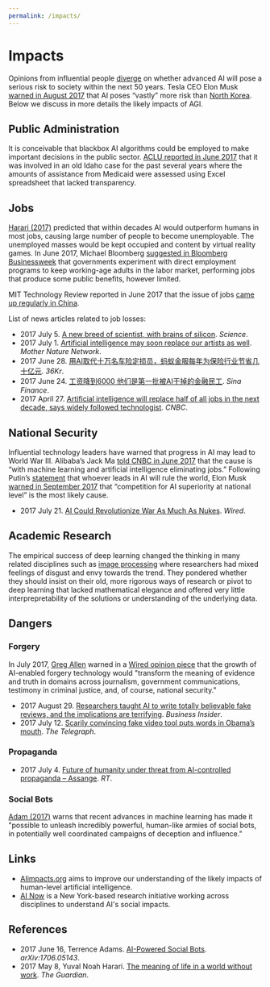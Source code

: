 ```yaml
---
permalink: /impacts/
---
```

# Impacts

Opinions from influential people [diverge](http://www.agreelist.org/s/advanced-artificial-intelligenc-4mtqyes0jrqy) on whether advanced AI will pose a serious risk to society within the next 50 years. Tesla CEO Elon Musk [warned in August 2017](https://twitter.com/elonmusk/status/896166762361704450) that AI poses “vastly” more risk than [North Korea](http://realai.org/about/risks/#north-korea). Below we discuss in more details the likely impacts of AGI.

## Public Administration

It is conceivable that blackbox AI algorithms could be employed to make important decisions in the public sector. [ACLU reported in June 2017](https://www.aclu.org/blog/free-future/pitfalls-artificial-intelligence-decisionmaking-highlighted-idaho-aclu-case) that it was involved in an old Idaho case for the past several years where the amounts of assistance from Medicaid were assessed using Excel spreadsheet that lacked transparency.

## Jobs

[Harari (2017)](https://www.theguardian.com/technology/2017/may/08/virtual-reality-religion-robots-sapiens-book) predicted that within decades AI would outperform humans in most jobs, causing large number of people to become unemployable. The unemployed masses would be kept occupied and content by virtual reality games. In June 2017, Michael Bloomberg [suggested in Bloomberg Businessweek](https://www.bloomberg.com/news/articles/2017-06-22/what-we-need-and-don-t-need-from-government-in-the-robot-age) that governments experiment with direct employment programs to keep working-age adults in the labor market, performing jobs that produce some public benefits, however limited. 

MIT Technology Review reported in June 2017 that the issue of jobs [came up regularly in China](https://www.technologyreview.com/s/608183/chinas-tech-moguls-warn-of-ais-troubling-trajectory/).

List of news articles related to job losses:

* 2017 July 5. [A new breed of scientist, with brains of silicon](http://www.sciencemag.org/news/2017/07/new-breed-scientist-brains-silicon). *Science*.
* 2017 July 1. [Artificial intelligence may soon replace our artists as well](https://www.mnn.com/lifestyle/arts-culture/stories/artificial-intelligence-may-soon-replace-our-artists-well). *Mother Nature Network*. 
* 2017 June 28. [用AI取代十万名车险定损员，蚂蚁金服每年为保险行业节省几十亿元](https://36kr.com/p/5081423.html). *36Kr*. 
* 2017 June 24. [工资降到6000 他们是第一批被AI干掉的金融民工](http://finance.sina.com.cn/money/bank/2017-06-24/doc-ifyhmtek7730948.shtml). *Sina Finance*.  
* 2017 April 27. [Artificial intelligence will replace half of all jobs in the next decade, says widely followed technologist](http://www.cnbc.com/2017/04/27/kai-fu-lee-robots-will-replace-half-of-all-jobs.html). *CNBC*. 

## National Security

Influential technology leaders have warned that progress in AI may lead to World War III. Alibaba’s Jack Ma [told CNBC in June 2017](https://www.cnbc.com/2017/06/21/alibabas-jack-ma-says-people-will-work-four-hours-a-day-in-30-years.html) that the cause is “with machine learning and artificial intelligence eliminating jobs.” Following Putin’s [statement](https://www.theverge.com/2017/9/4/16251226/russia-ai-putin-rule-the-world) that whoever leads in AI will rule the world, Elon Musk [warned in September 2017](https://www.theguardian.com/technology/2017/sep/04/elon-musk-ai-third-world-war-vladimir-putin) that “competition for AI superiority at national level” is the most likely cause.

* 2017 July 21. [AI Could Revolutionize War As Much As Nukes](https://www.wired.com/story/ai-could-revolutionize-war-as-much-as-nukes/). *Wired*.

## Academic Research

The empirical success of deep learning changed the thinking in many related disciplines such as [image processing](https://sinews.siam.org/Details-Page/deep-deep-trouble) where researchers had mixed feelings of disgust and envy towards the trend. They pondered whether they should insist on their old, more rigorous ways of research or pivot to deep learning that lacked mathematical elegance and offered very little interprepretability of the solutions or understanding of the underlying data.

## Dangers

### Forgery

In July 2017, [Greg Allen](https://twitter.com/gregory_c_allen) warned in a [Wired opinion piece](https://www.wired.com/story/ai-will-make-forging-anything-entirely-too-easy/) that the growth of AI-enabled forgery technology would "transform the meaning of evidence and truth in domains across journalism, government communications, testimony in criminal justice, and, of course, national security."

* 2017 August 29. [Researchers taught AI to write totally believable fake reviews, and the implications are terrifying](http://www.businessinsider.com/researchers-teach-ai-neural-network-write-fake-reviews-fake-news-2017-8). *Business Insider*.
* 2017 July 12. [Scarily convincing fake video tool puts words in Obama’s mouth](http://www.telegraph.co.uk/technology/2017/07/12/scarily-convincing-fake-video-tool-puts-words-obamas-mouth/). *The Telegraph*.

### Propaganda

* 2017 July 4. [Future of humanity under threat from AI-controlled propaganda – Assange](https://www.rt.com/viral/392119-assange-humanity-ai-propaganda/). *RT*.

### Social Bots

[Adam (2017)](https://arxiv.org/abs/1706.05143) warns that recent advances in machine learning has made it "possible to unleash incredibly powerful, human-like armies of social bots, in potentially well coordinated campaigns of deception and influence."

## Links

* [AIimpacts.org](http://aiimpacts.org/) aims to improve our understanding of the likely impacts of human-level artificial intelligence.
* [AI Now](https://artificialintelligencenow.com/) is a New York-based research initiative working across disciplines to understand AI's social impacts.

## References

* 2017 June 16, Terrence Adams. [AI-Powered Social Bots](https://arxiv.org/abs/1706.05143). *arXiv:1706.05143*.
* 2017 May 8, Yuval Noah Harari. [The meaning of life in a world without work](https://www.theguardian.com/technology/2017/may/08/virtual-reality-religion-robots-sapiens-book). *The Guardian*.
